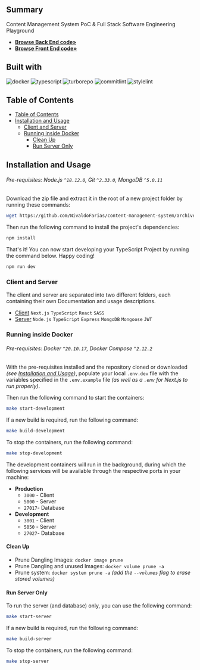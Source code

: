 <!-- Project Summary -->
## Summary

Content Management System PoC & Full Stack Software Engineering Playground 
   
- [**Browse Back End code»**](https://github.com/NivaldoFarias/content-management-system/tree/main/apps/server)
- [**Browse Front End code»**](https://github.com/NivaldoFarias/content-management-system/tree/main/apps/client)

## Built with

![docker](https://img.shields.io/badge/Docker-0096FF?style=for-the-badge&logo=docker&logoColor=white)
![typescript](https://img.shields.io/badge/TypeScript-007ACC?style=for-the-badge&logo=typescript&logoColor=white)
![turborepo](https://img.shields.io/badge/ESLint-4B3263?style=for-the-badge&logo=eslint&logoColor=white)
![commitlint](https://img.shields.io/badge/commitlint-black?style=for-the-badge&logo=commitlint&logoColor=0096FF&logoWidth=30)
![stylelint](https://img.shields.io/badge/Stylelint-black?style=for-the-badge&logo=stylelint&logoColor=white)

<!-- Table of Contents -->
## Table of Contents

- [Table of Contents](#table-of-contents)
- [Installation and Usage](#installation-and-usage)
  - [Client and Server](#client-and-server)
  - [Running inside Docker](#running-inside-docker)
    - [Clean Up](#clean-up)
    - [Run Server Only](#run-server-only)

<!-- Installation and Usage -->
## Installation and Usage

###### Pre-requisites: Node.js `^18.12.0`, Git `^2.33.0`, MongoDB `^5.0.11`

Download the zip file and extract it in the root of a new project folder by running these commands:

```bash
wget https://github.com/NivaldoFarias/content-management-system/archive/main.zip
```

Then run the following command to install the project's dependencies:

```bash
npm install
```

That's it! You can now start developing your TypeScript Project by running the command below. Happy coding!

```bash
npm run dev
```

<!-- Client and Server -->
### Client and Server

The client and server are separated into two different folders, each containing their own Documentation and usage descriptions.

- [Client](https://github.com/NivaldoFarias/customer-management/tree/main/client) `Next.js` `TypeScript` `React` `SASS`
- [Server](https://github.com/NivaldoFarias/customer-management/tree/main/server) `Node.js` `TypeScript` `Express` `MongoDB` `Mongoose` `JWT`

### Running inside Docker

###### Pre-requisites: Docker `^20.10.17`, Docker Compose `^2.12.2`

With the pre-requisites installed and the repository cloned or downloaded _(see [Installation and Usage](https://github.com/NivaldoFarias/customer-management-system#installation-and-usage))_, populate your local `.env.dev` file with the variables specified in the `.env.example` file _(as well as a `.env` for Next.js to run properly)_.

Then run the following command to start the containers:

```bash
make start-development
```

If a new build is required, run the following command:

```bash
make build-development
```

To stop the containers, run the following command:

```bash
make stop-development
```

The development containers will run in the background, during which the following services will be available through the respective ports in your machine:

- **Production**
  - `3000` - Client
  - `5000` - Server
  - `27017`- Database
- **Development**
  - `3001` - Client
  - `5050` - Server
  - `27027`- Database

#### Clean Up

- Prune Dangling Images: `docker image prune`
- Prune Dangling and unused Images: `docker volume prune -a`
- Prune system: `docker system prune -a` _(add the `--volumes` flag to erase stored volumes)_

#### Run Server Only

To run the server (and database) only, you can use the following command:

```bash
make start-server
```

If a new build is required, run the following command:

```bash
make build-server
```

To stop the containers, run the following command:

```bash
make stop-server
```
